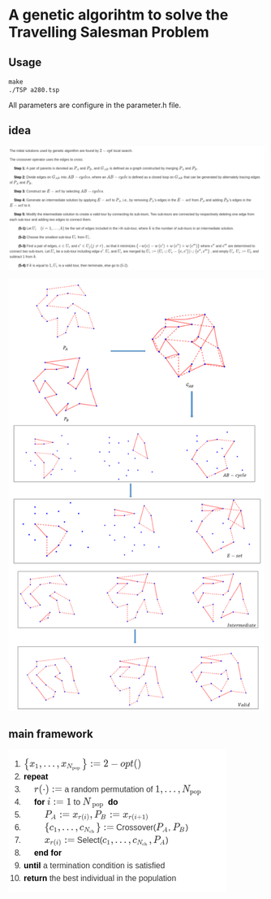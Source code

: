# A genetic algorihtm to solve the Travelling Salesman Problem

## Usage

```shell
make
./TSP a280.tsp
```

All parameters are configure in the parameter.h file.

## idea

![](https://github.com/ChengziHuang/geneticAlgorithm/blob/master/figure/idea.png)

![Illustration of the Crossover operator](https://github.com/ChengziHuang/geneticAlgorithm/blob/master/figure/combinate.png)

## main framework

![](https://github.com/ChengziHuang/geneticAlgorithm/blob/master/figure/framework.png)